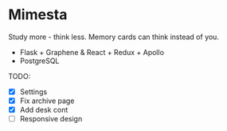 # Mimesta
Study more - think less. Memory cards can think instead of you.

- Flask + Graphene & React + Redux + Apollo
- PostgreSQL


TODO:
- [x] Settings
- [x] Fix archive page
- [x] Add desk cont
- [ ] Responsive design
